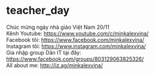 # teacher_day
Chúc mừng ngày nhà giáo Việt Nam 20/11 <br>
Kênh Youtube: https://www.youtube.com/c/minkalexvina/ <br>
Facebook tôi: https://www.facebook.com/minkalexvina/ <br>
Instagram tôi: https://www.instagram.com/minkalexvina/ <br>
Gia nhập group Dân IT tại đây: https://www.facebook.com/groups/803129063825326/ <br>
All about me: http://iz.ag/minkalexvina/ <br>
